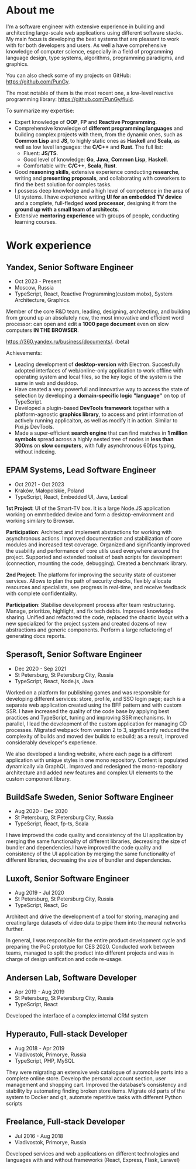 
# About  me

I'm a software engineer with extensive experience in building and
architecting large-scale web applications using different software stacks. My
main focus is developing the best systems that are pleasant to work with for both
developers and users. As well a have comprehensive knowledge of computer science,
especially in a field of programming language design, type systems,
algorithms, programming paradigms, and graphics.

You can also check some of my projects on GitHub: <https://github.com/PunGy>.

The most notable of them is the most recent one, a low-level reactive programming
library: <https://github.com/PunGy/fluid>.

To summarize my expertise:

- Expert knowledge of **OOP**, **FP** and **Reactive Programming**.
- Comprehensive knowledge of **different programming languages** and building
complex projects with them, from the dynamic ones, such as **Common Lisp** and
**JS**, to highly static ones as **Haskell** and **Scala**, as well as low
level languages: the **C/C++** and **Rust**. The full list:
    - Fluent: **JS/TS**.
    - Good level of knowledge: **Go**, **Java**, **Common Lisp**, **Haskell**.
    - Comfortable with: **C/C++**, **Scala**, **Rust**.
- Good **reasoning skills**, extensive experience conducting **researche**,
writing and **presenting proposals**, and collaborating with coworkers to find
the best solution for comples tasks.
- I possess deep knowledge and a high level of competence in the area of UI
systems. I have experience writing **UI for an embedded TV device** and a
complete, full-fledged **word processor**, designing it from the **ground up with a
small team of architects**.
- Extensive **mentoring experience** with groups of people, conducting learning
courses.

# Work experience

## Yandex, Senior Software Engineer

- Oct 2023 - Present
- Moscow, Russia
- TypeScript, React, Reactive Programming(custom mobx), System Architecture, Graphics.

Member of the core R&D team, leading, designing, architecting, and building from
ground up an absolutely new, the most innovative and efficient word
processor: can open and edit a **1000 page document** even on slow computers **IN THE
BROWSER**.

<https://360.yandex.ru/business/documents/>. (beta)

Achievements:

- Leading development of **desktop-version** with Electron. Succesfully adopted
interfaces of web/online-only application to work offline with operating
system and local files, so the key logic of the system is the same in web and desktop.
- Have created a very powerfull and innovative way to access the state of selection
by developing a **domain-specific logic "language"** on top of TypeScript.
- Developed a plugin-based **DevTools framework** together with a
platform-agnostic **graphics library**, to access and print information of
actively running applicaiton, as well as modify it in action. Similar to
Pixi.js DevTools.
- Made a super-efficient **search engine** that can find matches in **1 million
symbols** spread across a highly nested tree of nodes in **less than 300ms**
on **slow computers**, with fully asynchronous 60fps typing, without indexing.

## EPAM Systems, Lead Software Engineer

- Oct 2021 - Oct 2023
- Kraków, Małopolskie, Poland
- TypeScript, React, Embedded UI, Java, Lexical

**1st Project**: UI of the Smart-TV box. It is a large Node.JS
application working on emmbedded device and form a desktop-environment and
working similary to Browser.

**Participation**: Architect and implement abstractions for working with
asynchronous actions. Improved documentation and stabilization of core modules
and increased test coverage. Organized and significantly improved the usability
and performance of core utils used everywhere around the project. Supported and
extended toolset of bash scripts for development (connection, mounting the
code, debugging). Created a benchmark library.

**2nd Project**: The platform for improving the security state of customer
services. Allows to plan the path of security checks, flexibly allocate
resources and specialists, see progress in real-time, and receive feedback with
complete confidentiality.

**Participation**: Stabilise development process after team restructuring. Manage,
prioritize, highlight, and fix tech debts. Improved knowledge sharing. Unified
and refactored the code, replaced the chaotic layout with a new specialized for
the project system and created dozens of new abstractions and generic
components. Perform a large refactoring of generating docx reports.

## Sperasoft, Senior Software Engineer

- Dec 2020 - Sep 2021
- St Petersburg, St Petersburg City, Russia
- TypeScript, React, Node.js, Java

Worked on a platform for publishing games and was responsible for developing
different services: store, profile, and SSO login page; each is a separate web
application created using the BFF pattern and with custom SSR. I have increased
the quality of the code base by applying best practices and TypeScript, tuning
and improving SSR mechanisms. In parallel, I lead the development of the custom
application for managing CD processes. Migrated webpack from version 2 to 3,
significantly reduced the complexity of builds and moved dev builds to esbuild;
as a result, improved considerably developer's experience.

We also developed a landing website, where each page is a different application
with unique styles in one mono repository. Content is populated dynamically via
GraphQL. Improved and redesigned the mono-repository architecture and added new
features and complex UI elements to the custom component library.

## BuildSafe Sweden, Senior Software Engineer

- Aug 2020 - Dec 2020
- St Petersburg, St Petersburg City, Russia
- TypeScript, React, fp-ts, Scala

I have improved the code quality and consistency of the UI application by
merging the same functionality of different libraries, decreasing the size of
bundler and dependencies.I have improved the code quality and consistency of
the UI application by merging the same functionality of different libraries,
decreasing the size of bundler and dependencies.

## Luxoft, Senior Software Engineer

- Aug 2019 - Jul 2020
- St Petersburg, St Petersburg City, Russia
- TypeScript, React, Go

Architect and drive the development of a tool for storing, managing and
creating large datasets of video data to pipe them into the neural networks
further.

In general, I was responsible for the entire product development cycle and
preparing the PoC prototype for CES 2020. Conducted work between teams, managed
to split the product into different projects and was in charge of design
unification and code re-usage.

## Andersen Lab, Software Developer

- Apr 2019 - Aug 2019
- St Petersburg, St Petersburg City, Russia
- TypeScript, React

Developed the interface of a complex internal CRM system

## Hyperauto, Full-stack Developer

- Aug 2018 - Apr 2019
- Vladivostok, Primorye, Russia
- TypeScript, PHP, MySQL

They were migrating an extensive web catalogue of automobile parts into a
complete online store. Develop the personal account section, user management
and shopping cart. Improved the database's consistency and stability by
automating finding broken store items. Migrate old parts of the system to
Docker and git, automate repetitive tasks with different Python scripts

## Freelance, Full-stack Developer

- Jul 2016 - Aug 2018
- Vladivostok, Primorye, Russia

Developed services and web applications on different technologies and languages
with and without frameworks (React, Express, Flask, Laravel)

